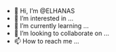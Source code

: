 - 👋 Hi, I’m @ELHANAS
- 👀 I’m interested in ...
- 🌱 I’m currently learning ...
- 💞️ I’m looking to collaborate on ...
- 📫 How to reach me ...

<!---
ELHANAS/ELHANAS is a ✨ special ✨ repository because its `README.md` (this file) appears on your GitHub profile.
You can click the Preview link to take a look at your changes.
--->
